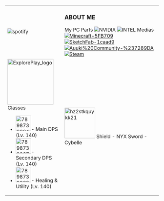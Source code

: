 <table>
  <tr>
    <td><img src="https://novatorem-three-sooty.vercel.app/api/spotify" alt="spotify"></td>
    <td>
      <h3>ABOUT ME</h3>My PC Parts <img src="https://img.shields.io/badge/NVIDIA-RTX%202080Ti%20SLI-76B900?style=for-the-badge&amp;logo=nvidia&amp;logoColor=white" alt="NVIDIA"> <img src="https://img.shields.io/badge/Intel-Core_i9_9980XE-0071C5?style=for-the-badge&amp;logo=intel&amp;logoColor=white" alt="INTEL"> Medias <a href="https://namemc.com/Auuki.2"><img src="https://img.shields.io/badge/Minecraft-5FB709?style=for-the-badge&amp;logo=minecraft&amp;logoColor=white" alt="Minecraft-5FB709"></a> <a href="https://sketchfab.com/auuki/"><img src="https://img.shields.io/badge/SketchFab-1caad9?style=for-the-badge&amp;logo=sketchfab&amp;logoColor=white" alt="SketchFab-1caad9"></a> <a href="https://discord.gg/ePmNxnQ"><img src="https://img.shields.io/badge/Auuki%20Community-%237289DA?style=for-the-badge&amp;logo=discord&amp;logoColor=white" alt="Auuki%20Community-%237289DA"></a> <a href="https://steamcommunity.com/id/Auuki"><img src="https://img.shields.io/badge/Steam-000000?style=for-the-badge&amp;logo=steam&amp;logoColor=white" alt="Steam"></a>
    </td>
  </tr>
  <tr>
    <td>
      <img src="https://edgecast.wizard101.com/image/free/Wizard/Landing-Pages/Networks/ExplorePlay_logo.png" width="150" alt="ExplorePlay_logo"> Classes
      <ul>
        <li><img src="https://cdn.discordapp.com/emojis/789873926481903657.png" width="50" alt="789873926481903657">- Main DPS (Lv. 140)</li>
        <li><img src="https://cdn.discordapp.com/emojis/789873926767116308.png" width="50" alt="789873926767116308">- Secondary DPS (Lv. 140)</li>
        <li><img src="https://cdn.discordapp.com/emojis/789873926830030848.png" width="50" alt="789873926830030848">- Healing & Utility (Lv. 140)</li>
      </ul>
    </td>
    <td><img src="https://i.redd.it/hz2stkquykk21.png" width="100" alt="hz2stkquykk21"> Shield - NYX Sword - Cybelle</td>
  </tr>
</table>
